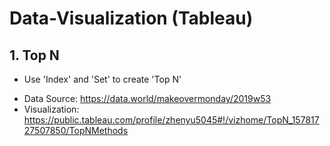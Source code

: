 # Data-Visualization (Tableau)

## 1. Top N
- Use 'Index' and 'Set' to create 'Top N' 
* Data Source: https://data.world/makeovermonday/2019w53
* Visualization: https://public.tableau.com/profile/zhenyu5045#!/vizhome/TopN_15781727507850/TopNMethods

